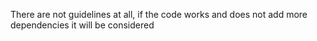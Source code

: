 There are not guidelines at all, if the code works and does not add more dependencies it will be considered
